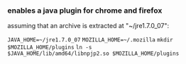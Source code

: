 ### enables a java plugin for chrome and firefox ###

assuming that an archive is extracted at "~/jre1.7.0_07":

<code>JAVA_HOME=~/jre1.7.0_07</code>
<code>MOZILLA_HOME=~/.mozilla</code>
<code>mkdir $MOZILLA_HOME/plugins</code>
<code>ln -s $JAVA_HOME/lib/amd64/libnpjp2.so $MOZILLA_HOME/plugins</code>
